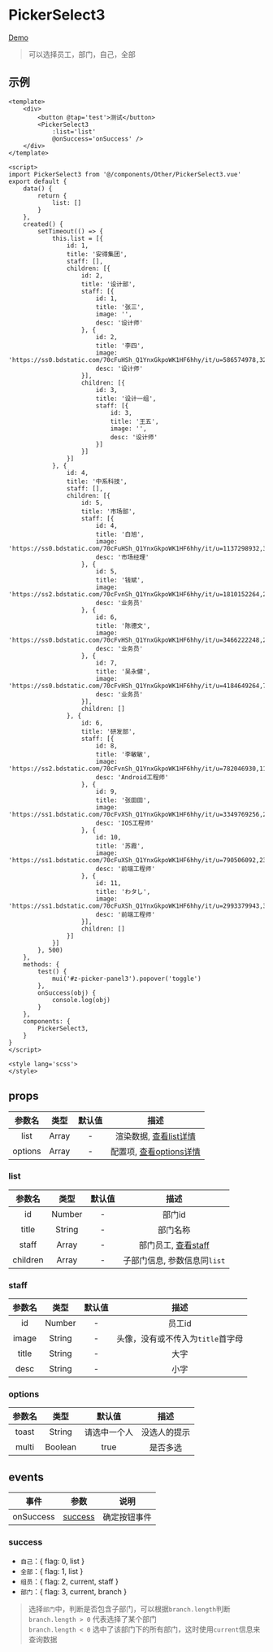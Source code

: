 # PickerSelect3
[Demo](http://watasi.gitee.io/infozx_api/dist/#/pickerSelect3.html)
> 可以选择员工，部门，自己，全部

## 示例
```vue{11}
<template>
	<div>
		<button @tap='test'>测试</button>
		<PickerSelect3
			:list='list'
			@onSuccess='onSuccess' />
	</div>
</template>

<script>
import PickerSelect3 from '@/components/Other/PickerSelect3.vue'
export default {
	data() {
		return {
			list: []
		}
	},
	created() {
		setTimeout(() => {
			this.list = [{
				id: 1,
				title: '安得集团',
				staff: [],
				children: [{
					id: 2,
					title: '设计部',
					staff: [{
						id: 1,
						title: '张三',
						image: '',
						desc: '设计师'
					}, {
						id: 2,
						title: '李四',
						image: 'https://ss0.bdstatic.com/70cFuHSh_Q1YnxGkpoWK1HF6hhy/it/u=586574978,3261086036&fm=27&gp=0.jpg',
						desc: '设计师'
					}],
					children: [{
						id: 3,
						title: '设计一组',
						staff: [{
							id: 3,
							title: '王五',
							image: '',
							desc: '设计师'
						}]
					}]
				}]
			}, {
				id: 4,
				title: '中系科技',
				staff: [],
				children: [{
					id: 5,
					title: '市场部',
					staff: [{
						id: 4,
						title: '白旭',
						image: 'https://ss0.bdstatic.com/70cFuHSh_Q1YnxGkpoWK1HF6hhy/it/u=1137298932,366992998&fm=27&gp=0.jpg',
						desc: '市场经理'
					}, {
						id: 5,
						title: '钱斌',
						image: 'https://ss2.bdstatic.com/70cFvnSh_Q1YnxGkpoWK1HF6hhy/it/u=1810152264,2923293270&fm=27&gp=0.jpg',
						desc: '业务员'
					}, {
						id: 6,
						title: '陈德文',
						image: 'https://ss0.bdstatic.com/70cFvHSh_Q1YnxGkpoWK1HF6hhy/it/u=3466222248,28477086&fm=27&gp=0.jpg',
						desc: '业务员'
					}, {
						id: 7,
						title: '吴永健',
						image: 'https://ss0.bdstatic.com/70cFvHSh_Q1YnxGkpoWK1HF6hhy/it/u=4184649264,700756858&fm=27&gp=0.jpg',
						desc: '业务员'
					}],
					children: []
				}, {
					id: 6,
					title: '研发部',
					staff: [{
						id: 8,
						title: '李敏敏',
						image: 'https://ss2.bdstatic.com/70cFvnSh_Q1YnxGkpoWK1HF6hhy/it/u=782046930,1105099424&fm=27&gp=0.jpg',
						desc: 'Android工程师'
					}, {
						id: 9,
						title: '张田田',
						image: 'https://ss1.bdstatic.com/70cFvXSh_Q1YnxGkpoWK1HF6hhy/it/u=3349769256,2152079369&fm=27&gp=0.jpg',
						desc: 'IOS工程师'
					}, {
						id: 10,
						title: '苏霞',
						image: 'https://ss1.bdstatic.com/70cFuXSh_Q1YnxGkpoWK1HF6hhy/it/u=790506092,2369397687&fm=27&gp=0.jpg',
						desc: '前端工程师'
					}, {
						id: 11,
						title: 'わタし',
						image: 'https://ss1.bdstatic.com/70cFuXSh_Q1YnxGkpoWK1HF6hhy/it/u=2993379943,3296388548&fm=27&gp=0.jpg',
						desc: '前端工程师'
					}],
					children: []
				}]
			}]
		}, 500)
	},
	methods: {
		test() {
			mui('#z-picker-panel3').popover('toggle')
		},
		onSuccess(obj) {
			console.log(obj)
		}
	},
	components: {
		PickerSelect3,
	}
}
</script>

<style lang='scss'>
</style>
```

## props
|参数名|类型|默认值|描述|
|:---:|:---:|:---:|:---:|
|list|Array|-|渲染数据, [查看list详情](#list)|
|options|Array|-|配置项, [查看options详情](#options)|

### list
|参数名|类型|默认值|描述|
|:---:|:---:|:---:|:---:|
|id|Number|-|部门id|
|title|String|-|部门名称|
|staff|Array|-|部门员工, [查看staff](#staff)|
|children|Array|-|子部门信息, 参数信息同`list`|

### staff
|参数名|类型|默认值|描述|
|:---:|:---:|:---:|:---:|
|id|Number|-|员工id|
|image|String|-|头像，没有或不传入为`title`首字母|
|title|String|-|大字|
|desc|String|-|小字|

### options
|参数名|类型|默认值|描述|
|:---:|:---:|:---:|:---:|
|toast|String|请选中一个人|没选人的提示|
|multi|Boolean|true|是否多选|

## events
|事件|参数|说明|
|:---:|:---:|:---:|
|onSuccess|[success](#success)|确定按钮事件|

### success
- `自己`：{ flag: 0, list }
- `全部`：{ flag: 1, list } 
- `组员`：{ flag: 2, current, staff }
- `部门`：{ flag: 3, current, branch }

> 选择`部门`中，判断是否包含子部门，可以根据`branch.length`判断 <br />
> `branch.length > 0` 代表选择了某个部门 <br />
> `branch.length < 0` 选中了该部门下的所有部门，这时使用`current`信息来查询数据